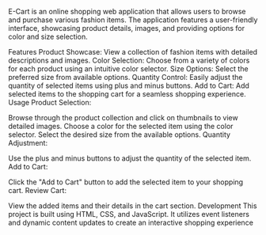 E-Cart is an online shopping web application that allows users to browse and purchase various fashion items. The application features a user-friendly interface, showcasing product details, images, and providing options for color and size selection.

Features
Product Showcase: View a collection of fashion items with detailed descriptions and images.
Color Selection: Choose from a variety of colors for each product using an intuitive color selector.
Size Options: Select the preferred size from available options.
Quantity Control: Easily adjust the quantity of selected items using plus and minus buttons.
Add to Cart: Add selected items to the shopping cart for a seamless shopping experience.
Usage
Product Selection:

Browse through the product collection and click on thumbnails to view detailed images.
Choose a color for the selected item using the color selector.
Select the desired size from the available options.
Quantity Adjustment:

Use the plus and minus buttons to adjust the quantity of the selected item.
Add to Cart:

Click the "Add to Cart" button to add the selected item to your shopping cart.
Review Cart:

View the added items and their details in the cart section.
Development
This project is built using HTML, CSS, and JavaScript. It utilizes event listeners and dynamic content updates to create an interactive shopping experience
